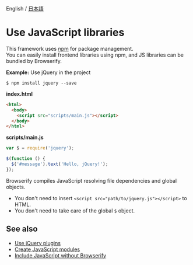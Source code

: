 English / [日本語](../help-ja/js-libraries.md)

# Use JavaScript libraries

This framework uses [npm](https://www.npmjs.com/) for package management.  
You can easily install frontend libraries using npm, and JS libraries can be bundled by Browserify.

**Example:** Use jQuery in the project

```
$ npm install jquery --save
```

**index.html**
```html
<html>
  <body>
    <script src="scripts/main.js"></script>
  </body>
</html>
```

**scripts/main.js**
```js
var $ = require('jquery');

$(function () {
  $('#message').text('Hello, jQuery!');
});
```

Browserify compiles JavaScript resolving file dependencies and global objects.

- You don't need to insert `<script src="path/to/jquery.js"></script>` to HTML.
- You don't need to take care of the global `$` object.

## See also
- [Use jQuery plugins](jquery-plugins.md)
- [Create JavaScript modules](js-modules.md)
- [Include JavaScript without Browserify](js-without-browserify.md)
